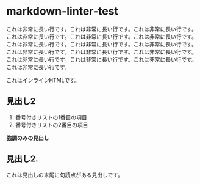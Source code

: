 # markdown-linter-test

これは非常に長い行です。これは非常に長い行です。これは非常に長い行です。これは非常に長い行です。これは非常に長い行です。これは非常に長い行です。これは非常に長い行です。これは非常に長い行です。これは非常に長い行です。これは非常に長い行です。これは非常に長い行です。これは非常に長い行です。これは非常に長い行です。これは非常に長い行です。これは非常に長い行です。これは非常に長い行です。

<div>
これはインラインHTMLです。
</div>

## 見出し2

1. 番号付きリストの1番目の項目
3. 番号付きリストの2番目の項目

**強調のみの見出し**

## 見出し2.

これは見出しの末尾に句読点がある見出しです。
